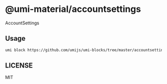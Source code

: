 # @umi-material/accountsettings

AccountSettings

## Usage

```sh
umi block https://github.com/umijs/umi-blocks/tree/master/accountsettings
```

## LICENSE

MIT
